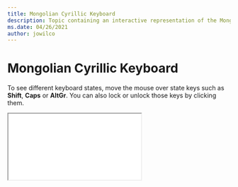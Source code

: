 ```yaml
--- 
title: Mongolian Cyrillic Keyboard 
description: Topic containing an interactive representation of the Mongolian Cyrillic Keyboard 
ms.date: 04/26/2021 
author: jowilco 
--- 
```

 
# Mongolian Cyrillic Keyboard 
 
To see different keyboard states, move the mouse over state keys such as **Shift**, **Caps** or **AltGr**. You can also lock or unlock those keys by clicking them. 
 
<iframe src="kbdmon.html"></iframe> 

